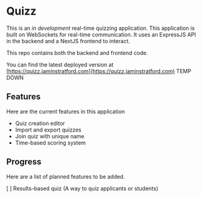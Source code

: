 # Quizz
This is an *in development* real-time quizzing application. This application is built on WebSockets for real-time communication. It uses an ExpressJS API in the backend and a NextJS frontend to interact.

This repo contains both the backend and frontend code.

You can find the latest deployed version at [https://quizz.jaminstratford.com](https://quizz.jaminstratford.com) TEMP DOWN

## Features
Here are the current features in this application

* Quiz creation editor
* Import and export quizzes
* Join quiz with unique name
* Time-based scoring system

## Progress
Here are a list of planned features to be added.

[ ] Results-based quiz (A way to quiz applicants or students)
